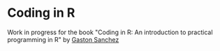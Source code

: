 # Coding in R

Work in progress for the book "Coding in R: An introduction to practical programming in R" by [Gaston Sanchez](https://www.gastonsanchez.com)
